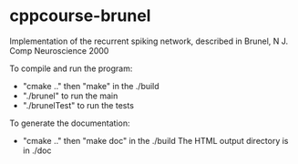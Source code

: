# cppcourse-brunel
Implementation of the recurrent spiking network, described in Brunel, N J. Comp Neuroscience 2000

To compile and run the program:
- "cmake .." then "make" in the ./build
- "./brunel" to run the main
- "./brunelTest" to run the tests

To generate the documentation:
- "cmake .." then "make doc" in the ./build
The HTML output directory is in ./doc


